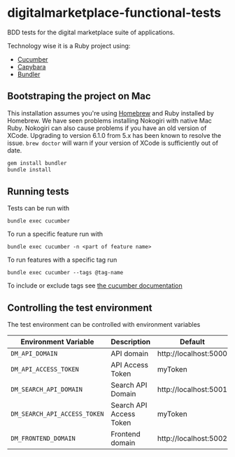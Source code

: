 # digitalmarketplace-functional-tests
BDD tests for the digital marketplace suite of applications.

Technology wise it is a Ruby project using:
- [Cucumber](http://cukes.info/)
- [Capybara](https://github.com/jnicklas/capybara)
- [Bundler](http://bundler.io/)

## Bootstraping the project on Mac

This installation assumes you're using [Homebrew](http://brew.sh/) and Ruby
installed by Homebrew. We have seen problems installing Nokogiri with native
Mac Ruby. Nokogiri can also cause problems if you have an old version of
XCode. Upgrading to version 6.1.0 from 5.x has been known to resolve the issue.
`brew doctor` will warn if your version of XCode is sufficiently out of date.

```bash
gem install bundler
bundle install
```

## Running tests

Tests can be run with

`bundle exec cucumber`

To run a specific feature run with

`bundle exec cucumber -n <part of feature name>`

To run features with a specific tag run

`bundle exec cucumber --tags @tag-name`

To include or exclude tags see [the cucumber documentation](https://github.com/cucumber/cucumber/wiki/Tags#running-a-subset-of-scenarios)

## Controlling the test environment

The test environment can be controlled with environment variables

| Environment Variable           | Description                | Default               |
| ------------------------------ | -------------------------- | --------------------- |
| `DM_API_DOMAIN`                | API domain                 | http://localhost:5000 |
| `DM_API_ACCESS_TOKEN`          | API Access Token           | myToken               |
| `DM_SEARCH_API_DOMAIN`         | Search API Domain          | http://localhost:5001 |
| `DM_SEARCH_API_ACCESS_TOKEN`   | Search API Access Token    | myToken               |
| `DM_FRONTEND_DOMAIN`           | Frontend domain            | http://localhost:5002 |
